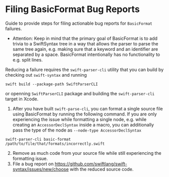 # Filing BasicFormat Bug Reports

Guide to provide steps for filing actionable bug reports for `BasicFormat` failures.

- Attention: Keep in mind that the primary goal of BasicFormat is to add trivia to a SwiftSyntax tree in a way that allows the parser to parse the same tree again, e.g. making sure that a keyword and an identifier are separated by a space. BasicFormat intentionally has no functionality to e.g. split lines.

Reducing a failure requires the `swift-parser-cli` utility that you can build by checking out `swift-syntax` and running 
```
swift build --package-path SwiftParserCLI
```
or openning `SwiftParserCLI` package and building the `swift-parser-cli` target in Xcode.

1. After you have built `swift-parse-cli`, you can format a single source file using BasicFormat by running the following command. If you are only experiencing the issue while formatting a single node, e.g. while creating an `AccessorDeclSyntax` inside a macro, you can additionally pass the type of the node as `--node-type AccessorDeclSyntax` 
```
swift-parser-cli basic-format /path/to/file/that/formats/incorrectly.swift
```
2. Remove as much code from your source file while still experiencing the formatting issue.
3. File a bug report on <https://github.com/swiftlang/swift-syntax/issues/new/choose> with the reduced source code.

